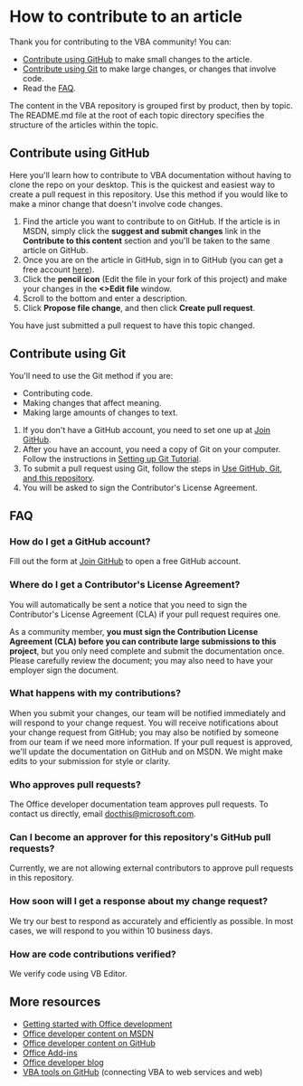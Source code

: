 # How to contribute to an article

Thank you for contributing to the VBA community! You can:

* [Contribute using GitHub](#contribute-using-github) to make small changes to the article.
* [Contribute using Git](#contribute-using-git) to make large changes, or changes that involve code.
* Read the [FAQ](#faq).

The content in the VBA repository is grouped first by product, then by topic. The README.md file at the root of each topic directory specifies the structure of the articles within the topic. 

## Contribute using GitHub

Here you'll learn how to contribute to VBA documentation without having to clone the repo on your desktop. This is the quickest and easiest way to create a pull request in this repository. Use this method if you would like to make a minor change that doesn't involve code changes. 

1. Find the article you want to contribute to on GitHub. If the article is in MSDN, simply click the **suggest and submit changes** link in the **Contribute to this content** section and you'll be taken to the same article on GitHub.
2. Once you are on the article in GitHub, sign in to GitHub (you can get a free account [here](https://github.com/join)).
3. Click the **pencil icon** (Edit the file in your fork of this project) and make your changes in the **<>Edit file** window. 
4. Scroll to the bottom and enter a description.
5. Click **Propose file change**, and then click **Create pull request**.

You have just submitted a pull request to have this topic changed. 

## Contribute using Git

You'll need to use the Git method if you are:

* Contributing code.
* Making changes that affect meaning.
* Making large amounts of changes to text.

1. If you don't have a GitHub account, you need to set one up at [Join GitHub](https://github.com/join). 
2. After you have an account, you need a copy of Git on your computer. Follow the instructions in [Setting up Git Tutorial](https://help.github.com/articles/set-up-git/).
3. To submit a pull request using Git, follow the steps in [Use GitHub, Git, and this repository](https://github.com/OfficeDev/office-content/blob/master/CONTRIBUTING.md#use-github-git-and-this-repository).
4. You will be asked to sign the Contributor's License Agreement.

## FAQ

### How do I get a GitHub account?

Fill out the form at [Join GitHub](https://github.com/join) to open a free GitHub account. 

### Where do I get a Contributor's License Agreement? 

You will automatically be sent a notice that you need to sign the Contributor's License Agreement (CLA) if your pull request requires one. 

As a community member, **you must sign the Contribution License Agreement (CLA) before you can contribute large submissions to this project**, but you only need complete and submit the documentation once. Please carefully review the document; you may also need to have your employer sign the document.

### What happens with my contributions?

When you submit your changes, our team will be notified immediately and will respond to your change request. You will receive notifications about your change request from GitHub; you may also be notified by someone from our team if we need more information. If your pull request is approved, we'll update the documentation on GitHub and on MSDN. We might make edits to your submission for style or clarity.

### Who approves pull requests?

The Office developer documentation team approves pull requests. To contact us directly, email docthis@microsoft.com.

### Can I become an approver for this repository's GitHub pull requests?

Currently, we are not allowing external contributors to approve pull requests in this repository.

### How soon will I get a response about my change request?

We try our best to respond as accurately and efficiently as possible. In most cases, we will respond to you within 10 business days.

### How are code contributions verified?

We verify code using VB Editor.

## More resources

* [Getting started with Office development](http://dev.office.com/getting-started)
* [Office developer content on MSDN](https://msdn.microsoft.com/en-us/library/office/dn833103.aspx)
* [Office developer content on GitHub](https://github.com/OfficeDev/office-content)
* [Office Add-ins](https://msdn.microsoft.com/en-us/library/office/jj220060.aspx)
* [Office developer blog](https://blogs.office.com/dev/)
* [VBA tools on GitHub](https://github.com/VBA-tools/VBA-Web) (connecting VBA to web services and web)

